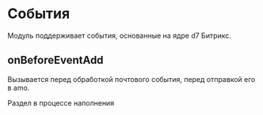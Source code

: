 # События
Модуль поддерживает события, основанные на ядре d7 Битрикс.
## onBeforeEventAdd
Вызывается перед обработкой почтового события, перед отправкой его в amo.

Раздел в процессе наполнения